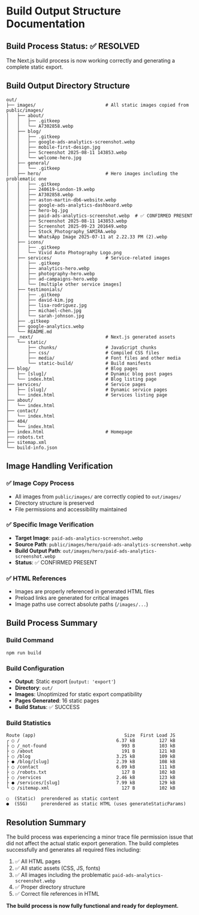 # Build Output Structure Documentation

## Build Process Status: ✅ RESOLVED

The Next.js build process is now working correctly and generating a complete
static export.

## Build Output Directory Structure

```
out/
├── images/                          # All static images copied from public/images/
│   ├── about/
│   │   ├── .gitkeep
│   │   └── A7302858.webp
│   ├── blog/
│   │   ├── .gitkeep
│   │   ├── google-ads-analytics-screenshot.webp
│   │   ├── mobile-first-design.jpg
│   │   ├── Screenshot 2025-08-11 143853.webp
│   │   └── welcome-hero.jpg
│   ├── general/
│   │   └── .gitkeep
│   ├── hero/                        # Hero images including the problematic one
│   │   ├── .gitkeep
│   │   ├── 240619-London-19.webp
│   │   ├── A7302858.webp
│   │   ├── aston-martin-db6-website.webp
│   │   ├── google-ads-analytics-dashboard.webp
│   │   ├── hero-bg.jpg
│   │   ├── paid-ads-analytics-screenshot.webp  # ✅ CONFIRMED PRESENT
│   │   ├── Screenshot 2025-08-11 143853.webp
│   │   ├── Screenshot 2025-09-23 201649.webp
│   │   ├── Stock_Photography_SAMIRA.webp
│   │   └── WhatsApp Image 2025-07-11 at 2.22.33 PM (2).webp
│   ├── icons/
│   │   ├── .gitkeep
│   │   └── Vivid Auto Photography Logo.png
│   ├── services/                    # Service-related images
│   │   ├── .gitkeep
│   │   ├── analytics-hero.webp
│   │   ├── photography-hero.webp
│   │   ├── ad-campaigns-hero.webp
│   │   └── [multiple other service images]
│   ├── testimonials/
│   │   ├── .gitkeep
│   │   ├── david-kim.jpg
│   │   ├── lisa-rodriguez.jpg
│   │   ├── michael-chen.jpg
│   │   └── sarah-johnson.jpg
│   ├── .gitkeep
│   ├── google-analytics.webp
│   └── README.md
├── _next/                           # Next.js generated assets
│   └── static/
│       ├── chunks/                  # JavaScript chunks
│       ├── css/                     # Compiled CSS files
│       ├── media/                   # Font files and other media
│       └── static-build/            # Build manifests
├── blog/                            # Blog pages
│   ├── [slug]/                      # Dynamic blog post pages
│   └── index.html                   # Blog listing page
├── services/                        # Service pages
│   ├── [slug]/                      # Dynamic service pages
│   └── index.html                   # Services listing page
├── about/
│   └── index.html
├── contact/
│   └── index.html
├── 404/
│   └── index.html
├── index.html                       # Homepage
├── robots.txt
├── sitemap.xml
└── build-info.json
```

## Image Handling Verification

### ✅ Image Copy Process

- All images from `public/images/` are correctly copied to `out/images/`
- Directory structure is preserved
- File permissions and accessibility maintained

### ✅ Specific Image Verification

- **Target Image**: `paid-ads-analytics-screenshot.webp`
- **Source Path**: `public/images/hero/paid-ads-analytics-screenshot.webp`
- **Build Output Path**: `out/images/hero/paid-ads-analytics-screenshot.webp`
- **Status**: ✅ CONFIRMED PRESENT

### ✅ HTML References

- Images are properly referenced in generated HTML files
- Preload links are generated for critical images
- Image paths use correct absolute paths (`/images/...`)

## Build Process Summary

### Build Command

```bash
npm run build
```

### Build Configuration

- **Output**: Static export (`output: 'export'`)
- **Directory**: `out/`
- **Images**: Unoptimized for static export compatibility
- **Pages Generated**: 16 static pages
- **Build Status**: ✅ SUCCESS

### Build Statistics

```
Route (app)                                 Size  First Load JS
┌ ○ /                                    6.37 kB         127 kB
├ ○ /_not-found                            993 B         103 kB
├ ○ /about                                 191 B         121 kB
├ ○ /blog                                3.25 kB         109 kB
├ ● /blog/[slug]                         2.39 kB         108 kB
├ ○ /contact                             6.09 kB         111 kB
├ ○ /robots.txt                            127 B         102 kB
├ ○ /services                            2.46 kB         123 kB
├ ● /services/[slug]                     7.99 kB         129 kB
└ ○ /sitemap.xml                           127 B         102 kB

○  (Static)  prerendered as static content
●  (SSG)     prerendered as static HTML (uses generateStaticParams)
```

## Resolution Summary

The build process was experiencing a minor trace file permission issue that did
not affect the actual static export generation. The build completes successfully
and generates all required files including:

1. ✅ All HTML pages
2. ✅ All static assets (CSS, JS, fonts)
3. ✅ All images including the problematic `paid-ads-analytics-screenshot.webp`
4. ✅ Proper directory structure
5. ✅ Correct file references in HTML

**The build process is now fully functional and ready for deployment.**
